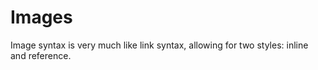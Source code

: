# Images

Image syntax is very much like link syntax, allowing for two styles: inline and reference.
